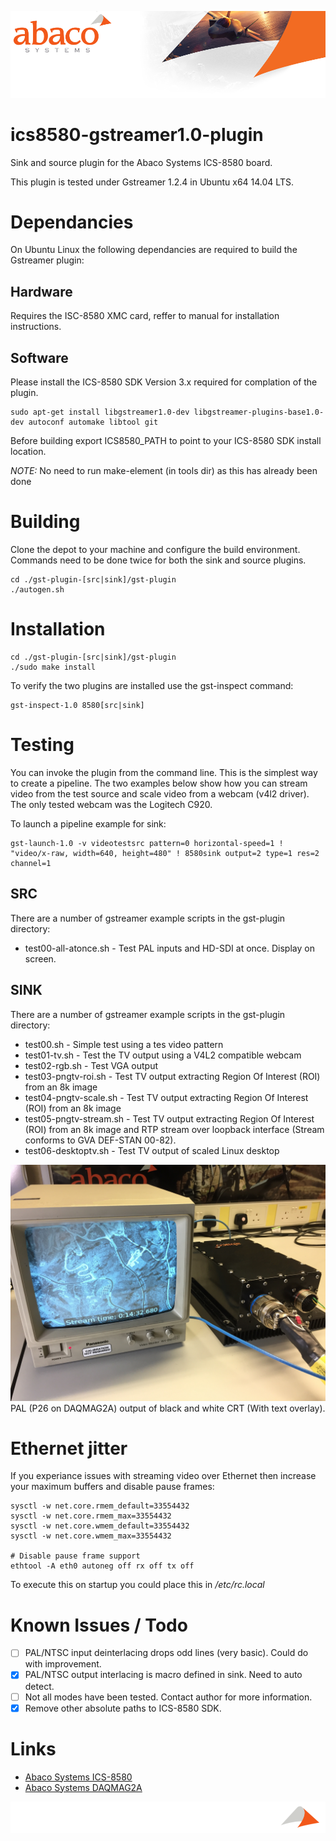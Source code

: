 ![Abaco stripe](abaco/Abaco_background-1000x275.png)
# ics8580-gstreamer1.0-plugin
Sink and source plugin for the Abaco Systems ICS-8580 board.

This plugin is tested under Gstreamer 1.2.4 in Ubuntu x64 14.04 LTS.
# Dependancies
On Ubuntu Linux the following dependancies are required to build the Gstreamer plugin:
## Hardware
Requires the ISC-8580 XMC card, reffer to manual for installation instructions.
## Software
Please install the ICS-8580 SDK Version 3.x required for complation of the plugin.

```
sudo apt-get install libgstreamer1.0-dev libgstreamer-plugins-base1.0-dev autoconf automake libtool git 
```
Before building export ICS8580_PATH to point to your ICS-8580 SDK install location.

*NOTE:* No need to run make-element (in tools dir) as this has already been done
# Building
Clone the depot to your machine and configure the build environment. Commands need to be done twice for both the sink and source plugins.
```
cd ./gst-plugin-[src|sink]/gst-plugin
./autogen.sh
```
# Installation
```
cd ./gst-plugin-[src|sink]/gst-plugin
./sudo make install
```
To verify the two plugins are installed use the gst-inspect command:
```
gst-inspect-1.0 8580[src|sink]
```
# Testing
You can invoke the plugin from the command line. This is the simplest way to create a pipeline. The two examples below show how you can stream video from the test source and scale video from a webcam (v4l2 driver). The only tested webcam was the Logitech C920.

To launch a pipeline example for sink:
```
gst-launch-1.0 -v videotestsrc pattern=0 horizontal-speed=1 ! "video/x-raw, width=640, height=480" ! 8580sink output=2 type=1 res=2 channel=1
```

## SRC
There are a number of gstreamer example scripts in the gst-plugin directory:
* test00-all-atonce.sh	- Test PAL inputs and HD-SDI at once. Display on screen.

## SINK
There are a number of gstreamer example scripts in the gst-plugin directory:
* test00.sh	- Simple test using a tes video pattern
* test01-tv.sh - Test the TV output using a V4L2 compatible webcam
* test02-rgb.sh	- Test VGA output
* test03-pngtv-roi.sh	- Test TV output extracting Region Of Interest (ROI) from an 8k image
* test04-pngtv-scale.sh	- Test TV output extracting Region Of Interest (ROI) from an 8k image
* test05-pngtv-stream.sh - Test TV output extracting Region Of Interest (ROI) from an 8k image and RTP stream over loopback interface (Stream conforms to GVA DEF-STAN 00-82).
* test06-desktoptv.sh - Test TV output of scaled Linux desktop

![PAL Output](abaco/B&W_PAL2.JPG)
PAL (P26 on DAQMAG2A) output of black and white CRT (With text overlay).

# Ethernet jitter
If you experiance issues with streaming video over Ethernet then increase your maximum buffers and disable pause frames:
```
sysctl -w net.core.rmem_default=33554432
sysctl -w net.core.rmem_max=33554432
sysctl -w net.core.wmem_default=33554432
sysctl -w net.core.wmem_max=33554432

# Disable pause frame support
ethtool -A eth0 autoneg off rx off tx off
```
To execute this on startup you could place this in */etc/rc.local*
# Known Issues / Todo
- [ ] PAL/NTSC input deinterlacing drops odd lines (very basic). Could do with improvement.
- [x] PAL/NTSC output interlacing is macro defined in sink. Need to auto detect.
- [ ] Not all modes have been tested. Contact author for more information.
- [x] Remove other absolute paths to ICS-8580 SDK.

# Links
* [Abaco Systems ICS-8580](https://www.abaco.com/products/ics-8580-video-compression-board)
* [Abaco Systems DAQMAG2A](https://www.abaco.com/products/daqmag2a-rugged-display-computer)

![Abaco footer](abaco/Abaco%20Footer1000x100.png)
